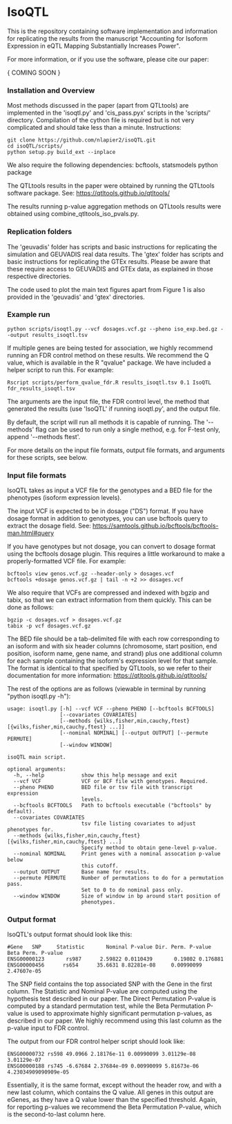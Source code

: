 # IsoQTL

This is the repository containing software implementation and information for replicating the results from the manuscript "Accounting for Isoform Expression in eQTL Mapping Substantially Increases Power". 

For more information, or if you use the software, please cite our paper:

{ COMING SOON }



### Installation and Overview

Most methods discussed in the paper (apart from QTLtools) are implemented in the 'isoqtl.py' and 'cis_pass.pyx' scripts in the 'scripts/' directory. Compilation of the cython file is required but is not very complicated and should take less than a minute. Instructions:

```
git clone https://github.com/nlapier2/isoQTL.git
cd isoQTL/scripts/
python setup.py build_ext --inplace
```

We also require the following dependencies: bcftools, statsmodels python package

The QTLtools results in the paper were obtained by running the QTLtools software package. See: https://qtltools.github.io/qtltools/

The results running p-value aggregation methods on QTLtools results were obtained using combine_qtltools_iso_pvals.py.



### Replication folders

The 'geuvadis' folder has scripts and basic instructions for replicating the simulation and GEUVADIS real data results. The 'gtex' folder has scripts and basic instructions for replicating the GTEx results. Please be aware that these require access to GEUVADIS and GTEx data, as explained in those respective directories.

The code used to plot the main text figures apart from Figure 1 is also provided in the 'geuvadis' and 'gtex' directories.



### Example run

```
python scripts/isoqtl.py --vcf dosages.vcf.gz --pheno iso_exp.bed.gz --output results_isoqtl.tsv
```

If multiple genes are being tested for association, we highly recommend running an FDR control method on these results. We recommend the Q value, which is available in the R "qvalue" package. We have included a helper script to run this. For example:

```
Rscript scripts/perform_qvalue_fdr.R results_isoqtl.tsv 0.1 IsoQTL fdr_results_isoqtl.tsv
```

The arguments are the input file, the FDR control level, the method that generated the results (use 'IsoQTL' if running isoqtl.py', and the output file.

By default, the script will run all methods it is capable of running. The '--methods' flag can be used to run only a single method, e.g. for F-test only, append '--methods ftest'.

For more details on the input file formats, output file formats, and arguments for these scripts, see below.



### Input file formats

IsoQTL takes as input a VCF file for the genotypes and a BED file for the phenotypes (isoform expression levels).

The input VCF is expected to be in dosage ("DS") format. If you have dosage format in addition to genotypes, you can use bcftools query to extract the dosage field. See: https://samtools.github.io/bcftools/bcftools-man.html#query

If you have genotypes but not dosage, you can convert to dosage format using the bcftools dosage plugin. This requires a little workaround to make a properly-formatted VCF file. For example:

```
bcftools view genos.vcf.gz --header-only > dosages.vcf
bcftools +dosage genos.vcf.gz | tail -n +2 >> dosages.vcf
```

We also require that VCFs are compressed and indexed with bgzip and tabix, so that we can extract information from them quickly. This can be done as follows:

```
bgzip -c dosages.vcf > dosages.vcf.gz
tabix -p vcf dosages.vcf.gz
```

The BED file should be a tab-delimited file with each row corresponding to an isoform and with six header columns (chromosome, start position, end position, isoform name, gene name, and strand) plus one additional column for each sample containing the isoform's expression level for that sample. The format is identical to that specified by QTLtools, so we refer to their documentation for more information: https://qtltools.github.io/qtltools/


The rest of the options are as follows (viewable in terminal by running "python isoqtl.py -h"):

```
usage: isoqtl.py [-h] --vcf VCF --pheno PHENO [--bcftools BCFTOOLS]
                 [--covariates COVARIATES]
                 [--methods {wilks,fisher,min,cauchy,ftest} [{wilks,fisher,min,cauchy,ftest} ...]]
                 [--nominal NOMINAL] [--output OUTPUT] [--permute PERMUTE]
                 [--window WINDOW]

isoQTL main script.

optional arguments:
  -h, --help            show this help message and exit
  --vcf VCF             VCF or BCF file with genotypes. Required.
  --pheno PHENO         BED file or tsv file with transcript expression
                        levels.
  --bcftools BCFTOOLS   Path to bcftools executable ("bcftools" by default).
  --covariates COVARIATES
                        tsv file listing covariates to adjust phenotypes for.
  --methods {wilks,fisher,min,cauchy,ftest} [{wilks,fisher,min,cauchy,ftest} ...]
                        Specify method to obtain gene-level p-value.
  --nominal NOMINAL     Print genes with a nominal assocation p-value below
                        this cutoff.
  --output OUTPUT       Base name for results.
  --permute PERMUTE     Number of permutations to do for a permutation pass.
                        Set to 0 to do nominal pass only.
  --window WINDOW       Size of window in bp around start position of
                        phenotypes.
```



### Output format

IsoQTL's output format should look like this:

```
#Gene   SNP     Statistic       Nominal P-value Dir. Perm. P-value      Beta Perm. P-value
ENSG00000123       rs987      2.59822 0.0110439       0.19802 0.176881
ENSG00000456      rs654      35.6631 8.82281e-08     0.00990099      2.47607e-05
```

The SNP field contains the top associated SNP with the Gene in the first column. The Statistic and Nominal P-value are computed using the hypothesis test described in our paper. The Direct Permutation P-value is computed by a standard permutation test, while the Beta Permutation P-value is used to approximate highly significant permutation p-values, as described in our paper. We highly recommend using this last column as the p-value input to FDR control.

The output from our FDR control helper script should look like:

```
ENSG00000732 rs598 49.0966 2.18176e-11 0.00990099 3.01129e-08 3.01129e-07
ENSG00000188 rs745 -6.67684 2.37684e-09 0.00990099 5.81673e-06 4.23034909090909e-05
```

Essentially, it is the same format, except without the header row, and with a new last column, which contains the Q value. All genes in this output are eGenes, as they have a Q value lower than the specified threshold. Again, for reporting p-values we recommend the Beta Permutation P-value, which is the second-to-last column here.

